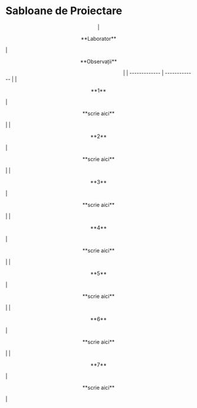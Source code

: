 # Sabloane de Proiectare 
<p align="center">
|<p align="center"> **Laborator**</p> | <p align="center">**Observații** </p> &nbsp; &nbsp; &nbsp; &nbsp; &nbsp; &nbsp; &nbsp; &nbsp; &nbsp; &nbsp; &nbsp; &nbsp; &nbsp; &nbsp; &nbsp;&nbsp; &nbsp; &nbsp; &nbsp; &nbsp; &nbsp; &nbsp; &nbsp; &nbsp; &nbsp; &nbsp; &nbsp; &nbsp; &nbsp; &nbsp; &nbsp; &nbsp; &nbsp; &nbsp; &nbsp; &nbsp;&nbsp; &nbsp; &nbsp; &nbsp; &nbsp; &nbsp;|
| ------------- | ------------- |
|<p align="center"> **1** </p>  | <p align="center"> **scrie aici**</p> |
|<p align="center"> **2** </p>  | <p align="center"> **scrie aici**</p> |
|<p align="center"> **3** </p>  | <p align="center"> **scrie aici**</p> |
|<p align="center"> **4** </p>  |  <p align="center"> **scrie aici**</p>|
|<p align="center"> **5** </p>  | <p align="center"> **scrie aici**</p> |
|<p align="center"> **6** </p>  | <p align="center"> **scrie aici**</p> |
|<p align="center"> **7** </p>  | <p align="center"> **scrie aici**</p> |
</p> 
